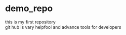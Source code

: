 # demo_repo
this is my first repository<br>
git hub is vary helpfool and advance tools for developers
